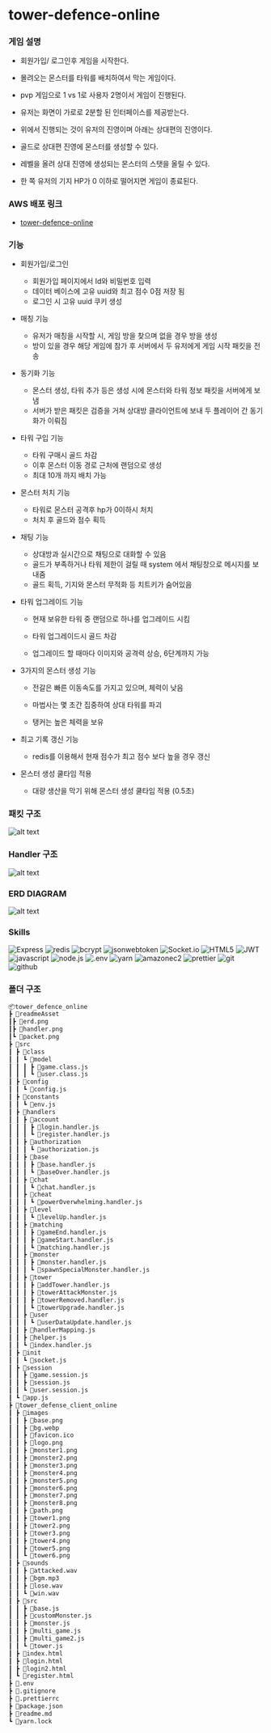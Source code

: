 # tower-defence-online

### 게임 설명

- 회원가입/ 로그인후 게임을 시작한다.

- 몰려오는 몬스터를 타워를 배치하여서 막는 게임이다.

- pvp 게임으로 1 vs 1로 사용자 2명이서 게임이 진행된다.

- 유저는 화면이 가로로 2분할 된 인터페이스를 제공받는다.

- 위에서 진행되는 것이 유저의 진영이며 아래는 상대편의 진영이다.

- 골드로 상대편 진영에 몬스터를 생성할 수 있다.

- 레벨을 올려 상대 진영에 생성되는 몬스터의 스탯을 올릴 수 있다.

- 한 쪽 유저의 기지 HP가 0 이하로 떨어지면 게임이 종료된다.

### AWS 배포 링크

- [tower-defence-online](http://52.78.192.41:5500)

### 기능

- 회원가입/로그인

  - 회원가입 페이지에서 Id와 비밀번호 입력
  - 데이터 베이스에 고유 uuid와 최고 점수 0점 저장 됨
  - 로그인 시 고유 uuid 쿠키 생성

- 매칭 기능

  - 유저가 매칭을 시작할 시, 게임 방을 찾으며 없을 경우 방을 생성
  - 방이 있을 경우 해당 게임에 참가 후 서버에서 두 유저에게 게임 시작 패킷을 전송

- 동기화 기능

  - 몬스터 생성, 타워 추가 등은 생성 시에 몬스터와 타워 정보 패킷을 서버에게 보냄
  - 서버가 받은 패킷은 검증을 거쳐 상대방 클라이언트에 보내 두 플레이어 간 동기화가 이뤄짐

- 타워 구입 기능

  - 타워 구매시 골드 차감
  - 이후 몬스터 이동 경로 근처에 랜덤으로 생성
  - 최대 10개 까지 배치 가능

- 몬스터 처치 기능

  - 타워로 몬스터 공격후 hp가 0이하시 처치
  - 처치 후 골드와 점수 획득

- 채팅 기능

  - 상대방과 실시간으로 채팅으로 대화할 수 있음
  - 골드가 부족하거나 타워 제한이 걸릴 때 system 에서 채팅창으로 메시지를 보내줌
  - 골드 획득, 기지와 몬스터 무적화 등 치트키가 숨어있음

- 타워 업그레이드 기능

  - 현재 보유한 타워 중 랜덤으로 하나를 업그레이드 시킴

  - 타워 업그레이드시 골드 차감

  - 업그레이드 할 때마다 이미지와 공격력 상승, 6단계까지 가능

- 3가지의 몬스터 생성 기능

  - 전갈은 빠른 이동속도를 가지고 있으며, 체력이 낮음

  - 마법사는 몇 초간 집중하여 상대 타워를 파괴

  - 탱커는 높은 체력을 보유

- 최고 기록 갱신 기능

  - redis를 이용해서 현재 점수가 최고 점수 보다 높을 경우 갱신

- 몬스터 생성 쿨타임 적용

  - 대량 생산을 막기 위해 몬스터 생성 쿨타임 적용 (0.5초)

### 패킷 구조

![alt text](./readmeAssets/packet.png)

### Handler 구조

![alt text](./readmeAssets/handler.png)

### ERD DIAGRAM

![alt text](./readmeAssets/erd.png)

### Skills

![Express](https://img.shields.io/badge/Express-000000?style=for-the-badge&logo=express&logoColor=white)
![redis](https://img.shields.io/badge/redis-FF4438?style=for-the-badge&logo=redis&logoColor=white)
![bcrypt](https://img.shields.io/badge/bcrypt-3383CD?style=for-the-badge&logo=bcrypt&logoColor=white)
![jsonwebtoken](https://img.shields.io/badge/jsonwebtoken-000000?style=for-the-badge&logo=json-web-tokens&logoColor=white)
![Socket.io](https://img.shields.io/badge/Socket.io-010101?style=for-the-badge&logo=Socket.io&logoColor=white)
![HTML5](https://img.shields.io/badge/HTML5-E34F26?style=for-the-badge&logo=HTML5&logoColor=white)
![JWT](https://img.shields.io/badge/JWT-000000?style=for-the-badge&logo=JSON%20web%20tokens&logoColor=white)
![javascript](https://img.shields.io/badge/javascript-F7DF1E?style=for-the-badge&logo=javascript&logoColor=black)
![node.js](https://img.shields.io/badge/node.js-5FA04E?style=for-the-badge&logo=node.js&logoColor=white)
![.env](https://img.shields.io/badge/.env-ECD53F?style=for-the-badge&logo=.env&logoColor=black)
![yarn](https://img.shields.io/badge/yarn-2C8EBB?style=for-the-badge&logo=yarn&logoColor=white)
![amazonec2](https://img.shields.io/badge/amazonec2-FF9900?style=for-the-badge&logo=amazonec2&logoColor=white)
![prettier](https://img.shields.io/badge/prettier-F7B93E?style=for-the-badge&logo=prettier&logoColor=black)
![git](https://img.shields.io/badge/git-F05032?style=for-the-badge&logo=git&logoColor=white)
![github](https://img.shields.io/badge/github-181717?style=for-the-badge&logo=github&logoColor=white)

### 폴더 구조

```markdown
📦tower_defence_online
┣ 📂readmeAsset
┃┣ 📜erd.png
┃┣ 📜handler.png
┃┗ 📜packet.png
┣ 📂src
┃ ┣ 📂class
┃ ┃ ┗ 📂model
┃ ┃ ┃ ┣ 📜game.class.js
┃ ┃ ┃ ┗ 📜user.class.js
┃ ┣ 📂config
┃ ┃ ┗ 📜config.js
┃ ┣ 📂constants
┃ ┃ ┗ 📜env.js
┃ ┣ 📂handlers
┃ ┃ ┣ 📂account
┃ ┃ ┃ ┣ 📜login.handler.js
┃ ┃ ┃ ┗ 📜register.handler.js
┃ ┃ ┣ 📂authorization
┃ ┃ ┃ ┗ 📜authorization.js
┃ ┃ ┣ 📂base
┃ ┃ ┃ ┣ 📜base.handler.js
┃ ┃ ┃ ┗ 📜baseOver.handler.js
┃ ┃ ┣ 📂chat
┃ ┃ ┃ ┗ 📜chat.handler.js
┃ ┃ ┣ 📂cheat
┃ ┃ ┃ ┗ 📜powerOverwhelming.handler.js
┃ ┃ ┣ 📂level
┃ ┃ ┃ ┗ 📜levelUp.handler.js
┃ ┃ ┣ 📂matching
┃ ┃ ┃ ┣ 📜gameEnd.handler.js
┃ ┃ ┃ ┣ 📜gameStart.handler.js
┃ ┃ ┃ ┗ 📜matching.handler.js
┃ ┃ ┣ 📂monster
┃ ┃ ┃ ┣ 📜monster.handler.js
┃ ┃ ┃ ┗ 📜spawnSpecialMonster.handler.js
┃ ┃ ┣ 📂tower
┃ ┃ ┃ ┣ 📜addTower.handler.js
┃ ┃ ┃ ┣ 📜towerAttackMonster.js
┃ ┃ ┃ ┣ 📜towerRemoved.handler.js
┃ ┃ ┃ ┗ 📜towerUpgrade.handler.js
┃ ┃ ┣ 📂user
┃ ┃ ┃ ┗ 📜userDataUpdate.handler.js
┃ ┃ ┣ 📜handlerMapping.js
┃ ┃ ┣ 📜helper.js
┃ ┃ ┗ 📜index.handler.js
┃ ┣ 📂init
┃ ┃ ┗ 📜socket.js
┃ ┣ 📂session
┃ ┃ ┣ 📜game.session.js
┃ ┃ ┣ 📜session.js
┃ ┃ ┗ 📜user.session.js
┃ ┗ 📜app.js
┣ 📂tower_defense_client_online
┃ ┣ 📂images
┃ ┃ ┣ 📜base.png
┃ ┃ ┣ 📜bg.webp
┃ ┃ ┣ 📜favicon.ico
┃ ┃ ┣ 📜logo.png
┃ ┃ ┣ 📜monster1.png
┃ ┃ ┣ 📜monster2.png
┃ ┃ ┣ 📜monster3.png
┃ ┃ ┣ 📜monster4.png
┃ ┃ ┣ 📜monster5.png
┃ ┃ ┣ 📜monster6.png
┃ ┃ ┣ 📜monster7.png
┃ ┃ ┣ 📜monster8.png
┃ ┃ ┣ 📜path.png
┃ ┃ ┣ 📜tower1.png
┃ ┃ ┣ 📜tower2.png
┃ ┃ ┣ 📜tower3.png
┃ ┃ ┣ 📜tower4.png
┃ ┃ ┣ 📜tower5.png
┃ ┃ ┗ 📜tower6.png
┃ ┣ 📂sounds
┃ ┃ ┣ 📜attacked.wav
┃ ┃ ┣ 📜bgm.mp3
┃ ┃ ┣ 📜lose.wav
┃ ┃ ┗ 📜win.wav
┃ ┣ 📂src
┃ ┃ ┣ 📜base.js
┃ ┃ ┣ 📜customMonster.js
┃ ┃ ┣ 📜monster.js
┃ ┃ ┣ 📜multi_game.js
┃ ┃ ┣ 📜multi_game2.js
┃ ┃ ┗ 📜tower.js
┃ ┣ 📜index.html
┃ ┣ 📜login.html
┃ ┣ 📜login2.html
┃ ┗ 📜register.html
┣ 📜.env
┣ 📜.gitignore
┣ 📜.prettierrc
┣ 📜package.json
┣ 📜readme.md
┗ 📜yarn.lock
```
